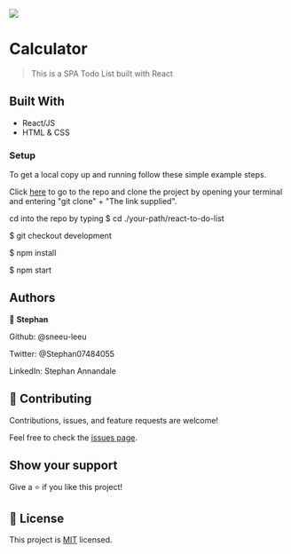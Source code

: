 ![](https://img.shields.io/badge/Microverse-blueviolet)

# Calculator

> This is a SPA Todo List built with React

## Built With

- React/JS
- HTML & CSS

### Setup

To get a local copy up and running follow these simple example steps.

Click [here](https://github.com/sneeu-leeu/react-to-do-list) to go to the repo and clone the project by opening your terminal and entering "git clone" + "The link supplied".

cd into the repo by typing
$ cd ./your-path/react-to-do-list

$ git checkout development

$ npm install

$ npm start

## Authors

👤 **Stephan**

Github: @sneeu-leeu

Twitter: @Stephan07484055

LinkedIn: Stephan Annandale

## 🤝 Contributing

Contributions, issues, and feature requests are welcome!

Feel free to check the [issues page](https://github.com/sneeu-leeu/To-Do-List/issues/4).

## Show your support

Give a ⭐️ if you like this project!

## 📝 License

This project is [MIT](https://opensource.org/licenses/MIT) licensed.
